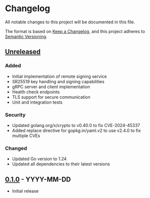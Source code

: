 # Changelog

All notable changes to this project will be documented in this file.

The format is based on [Keep a Changelog](https://keepachangelog.com/en/1.0.0/),
and this project adheres to [Semantic Versioning](https://semver.org/spec/v2.0.0.html).

## [Unreleased]

### Added
- Initial implementation of remote signing service
- SR25519 key handling and signing capabilities
- gRPC server and client implementation
- Health check endpoints
- TLS support for secure communication
- Unit and integration tests

### Security
- Updated golang.org/x/crypto to v0.40.0 to fix CVE-2024-45337
- Added replace directive for gopkg.in/yaml.v2 to use v2.4.0 to fix multiple CVEs

### Changed
- Updated Go version to 1.24
- Updated all dependencies to their latest versions

## [0.1.0] - YYYY-MM-DD
- Initial release

[Unreleased]: https://github.com/bittensor-lab/btsigner/compare/v0.1.0...HEAD
[0.1.0]: https://github.com/bittensor-lab/btsigner/releases/tag/v0.1.0




